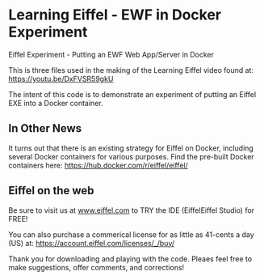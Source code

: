 # Learning Eiffel - EWF in Docker Experiment
Eiffel Experiment - Putting an EWF Web App/Server in Docker

This is three files used in the making of the Learning Eiffel video found at: https://youtu.be/DxFVSR59gkU

The intent of this code is to demonstrate an experiment of putting an Eiffel EXE into a Docker container.

## In Other News
It turns out that there is an existing strategy for Eiffel on Docker, including several Docker containers for various purposes. Find the pre-built Docker containers here: https://hub.docker.com/r/eiffel/eiffel/

## Eiffel on the web
Be sure to visit us at www.eiffel.com to TRY the IDE (EiffelEiffel Studio) for FREE!

You can also purchase a commerical license for as little as 41-cents a day (US) at: https://account.eiffel.com/licenses/_/buy/

Thank you for downloading and playing with the code. Pleaes feel free to make suggestions, offer comments, and corrections!
